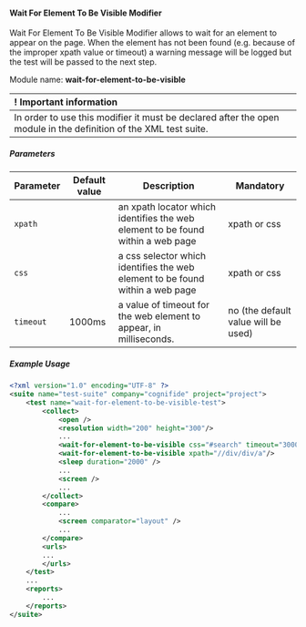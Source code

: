 #### Wait For Element To Be Visible Modifier

Wait For Element To Be Visible Modifier allows to wait for an element to appear on the page. When the element has not been found (e.g. because of the improper xpath value or timeout) a warning message will be logged but the test will be passed to the next step.

Module name: **wait-for-element-to-be-visible**

| ! Important information |
|:----------------------- |
| In order to use this modifier it must be declared after the open module in the definition of the XML test suite.|

##### Parameters
| Parameter | Default value | Description | Mandatory |
| --------- | ------------- | ----------- | --------- |
| `xpath` | | an xpath locator which identifies the web element to be found within a web page | xpath or css |
| `css`   | | a css selector which identifies the web element to be found within a web page | xpath or css |
| `timeout` | 1000ms | a value of timeout for the web element to appear, in milliseconds. | no (the default value will be used) |

##### Example Usage

```xml
<?xml version="1.0" encoding="UTF-8" ?>
<suite name="test-suite" company="cognifide" project="project">
    <test name="wait-for-element-to-be-visible-test">
        <collect>
            <open />
            <resolution width="200" height="300"/>
            ...
            <wait-for-element-to-be-visible css="#search" timeout="3000"/>
            <wait-for-element-to-be-visible xpath="//div/div/a"/>
            <sleep duration="2000" />
            ...
            <screen />
            ...
        </collect>
        <compare>
            ...
            <screen comparator="layout" />
            ...
        </compare>
        <urls>
        ...
        </urls>
    </test>
    ...
    <reports>
        ...
    </reports>
</suite>
```
